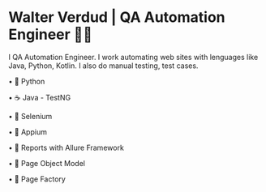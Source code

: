 # Walter Verdud | QA Automation Engineer 🧑‍💻


I QA Automation Engineer. I work automating web sites with lenguages like Java, Python, Kotlin. I also do manual testing, test cases.


• 🐍 Python

• ☕ Java - TestNG

• 🐞 Selenium

• 📱 Appium

• 📝 Reports with Allure Framework

• 📂 Page Object Model

• 📕 Page Factory

